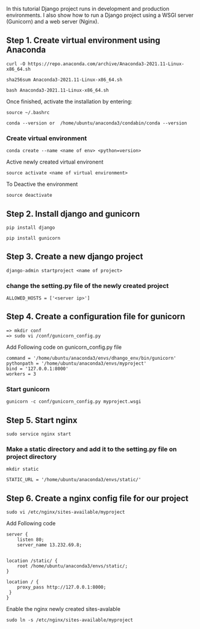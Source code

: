 In this tutorial Django project runs in development and production environments.
I also show how to run a Django project using a WSGI server (Gunicorn) and a web server (Nginx).

## Step 1.  Create virtual environment using Anaconda 

```
curl -O https://repo.anaconda.com/archive/Anaconda3-2021.11-Linux-x86_64.sh

sha256sum Anaconda3-2021.11-Linux-x86_64.sh

bash Anaconda3-2021.11-Linux-x86_64.sh

```

Once finished, activate the installation by entering:
```
source ~/.bashrc

conda --version or  /home/ubuntu/anaconda3/condabin/conda --version
```
### Create virtual environment

```
conda create --name <name of env> <python=version>
```
Active newly created virtual environent
```
source activate <name of virtual environment>
```

To Deactive the environment
```
source deactivate
```


## Step 2. Install django and gunicorn

```
pip install django
```
```
pip install gunicorn
```

## Step 3. Create a new django project

```
django-admin startproject <name of project>
```
### change the setting.py file of the newly created project

```
ALLOWED_HOSTS = ['<server ip>']
```
## Step 4. Create a configuration file for gunicorn

```
=> mkdir conf
=> sudo vi /conf/gunicorn_config.py
```

Add Following code on gunicorn_config.py file

```
command = '/home/ubuntu/anaconda3/envs/dhango_env/bin/gunicorn'
pythonpath = '/home/ubuntu/anaconda3/envs/myproject'
bind = '127.0.0.1:8000'
workers = 3
```

### Start gunicorn 

```
gunicorn -c conf/gunicorn_config.py myproject.wsgi
```

## Step 5. Start nginx

```
sudo service nginx start
```

### Make a static directory and add it to the setting.py file on project directory

```
mkdir static
```
```
STATIC_URL = '/home/ubuntu/anaconda3/envs/static/'
```
## Step 6. Create a nginx config file for our project

```
sudo vi /etc/nginx/sites-available/myproject
```
Add Following code 

```
server {
    listen 80;
    server_name 13.232.69.8;


location /static/ {
    root /home/ubuntu/anaconda3/envs/static/;
}

location / {
    proxy_pass http://127.0.0.1:8000;
 }
}
```

Enable the nginx newly created sites-avalable

```
sudo ln -s /etc/nginx/sites-available/myproject 
```









